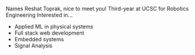 Names Reshat Toprak, nice to meet you!
Third-year at UCSC for Robotics Engineering
Interested in...
- Applied ML in physical systems
- Full stack web development
- Embedded systems
- Signal Analysis

<!---
rtopr/rtopr is a ✨ special ✨ repository because its `README.md` (this file) appears on your GitHub profile.
You can click the Preview link to take a look at your changes.
--->
